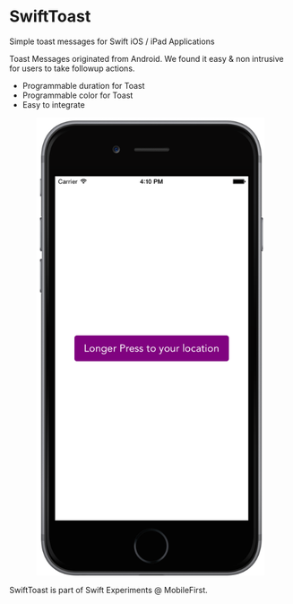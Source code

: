 # SwiftToast
Simple toast messages for Swift iOS / iPad Applications

Toast Messages originated from Android. 
We found it easy & non intrusive for users to take followup actions. 

- Programmable duration for Toast 
- Programmable color for Toast
- Easy to integrate 

<p align="center">
  <img width="408" height="817" src="assets/2.png"/>
</p>

SwiftToast is part of Swift Experiments @ MobileFirst. 


